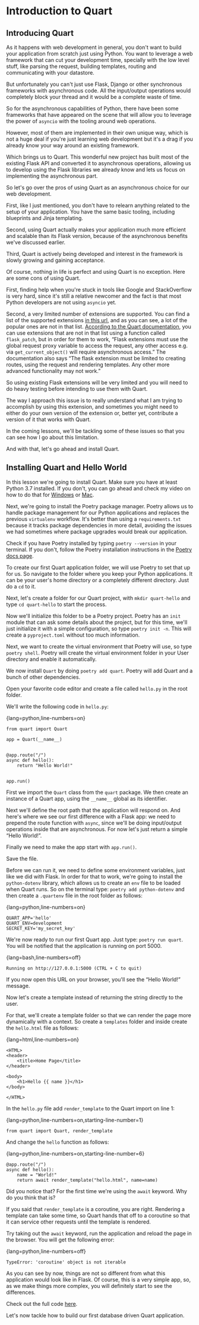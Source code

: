 # Introduction to Quart <!-- 3 -->

## Introducing Quart <!-- 3.1 -->

As it happens with web development in general, you don't want to build your application from scratch just using Python. You want to leverage a web framework that can cut your development time, specially with the low level stuff, like parsing the request, building templates, routing and communicating with your datastore.

But unfortunately you can't just use Flask, Django or other synchronous frameworks with asynchronous code. All the input/output operations would completely block your thread and it would be a complete waste of time.

So for the asynchronous capabilities of Python, there have been some frameworks that have appeared on the scene that will allow you to leverage the power of `asyncio` with the tooling around web operations.

However, most of them are implemented in their own unique way, which is not a huge deal if you're just learning web development but it's a drag if you already know your way around an existing framework.

Which brings us to Quart. This wonderful new project has built most of the existing Flask API and converted it to asynchronous operations, allowing us to develop using the Flask libraries we already know and lets us focus on implementing the asynchronous part.

So let's go over the pros of using Quart as an asynchronous choice for our web development.

First, like I just mentioned, you don't have to relearn anything related to the setup of your application. You have the same basic tooling, including blueprints and Jinja templating.

Second, using Quart actually makes your application much more efficient and scalable than its Flask version, because of the asynchronous benefits we've discussed earlier.

Third, Quart is actively being developed and interest in the framework is slowly growing and gaining acceptance.

Of course, nothing in life is perfect and using Quart is no exception. Here are some cons of using Quart.

First, finding help when you're stuck in tools like Google and StackOverflow is very hard, since it's still a relative newcomer and the fact is that most Python developers are not using `asyncio` yet.

Second, a very limited number of extensions are supported. You can find a list of the supported extensions [in this url](http://pgjones.gitlab.io/quart/flask_extensions.html#supported-extensions), and as you can see, a lot of the popular ones are not in that list. [According to the Quart documentation](https://pgjones.gitlab.io/quart/flask_extensions.html), you can use extensions that are not in that list using a function called `flask_patch`, but in order for them to work, “Flask extensions must use the global request proxy variable to access the request, any other access e.g. via `get_current_object()` will require asynchronous access.” The documentation also says “The flask extension must be limited to creating routes, using the request and rendering templates. Any other more advanced functionality may not work.”

So using existing Flask extensions will be very limited and you will need to do heavy testing before intending to use them with Quart.

The way I approach this issue is to really understand what I am trying to accomplish by using this extension, and sometimes you might need to either do your own version of the extension or, better yet, contribute a version of it that works with Quart.

In the coming lessons, we'll be tackling some of these issues so that you can see how I go about this limitation.

And with that, let's go ahead and install Quart.

## Installing Quart and Hello World <!-- 3.2 -->

In this lesson we're going to install Quart. Make sure you have at least Python 3.7 installed. If you don't, you can go ahead and check my video on how to do that for [Windows](https://youtu.be/NlTQcfaRmds) or [Mac](https://youtu.be/p4gz9Y78ECs).

Next, we're going to install the Poetry package manager. Poetry allows us to handle package management for our Python applications and replaces the previous `virtualenv` workflow. It's better than using a `requirements.txt` because it tracks package dependencies in more detail, avoiding the issues we had sometimes where package upgrades would break our application.

Check if you have Poetry installed by typing `poetry --version` in your terminal. If you don't, follow the Poetry installation instructions in the [Poetry docs page](https://python-poetry.org/docs/#installation).

To create our first Quart application folder, we will use Poetry to set that up for us. So navigate to the folder where you keep your Python applications. It can be your user's home directory or a completely different directory. Just do a `cd` to it.

Next, let's create a folder for our Quart project, with `mkdir quart-hello` and type `cd quart-hello` to start the process.

Now we'll initialize this folder to be a Poetry project. Poetry has an `init` module that can ask some details about the project, but for this time, we'll just initialize it with a simple configuration, so type `poetry init -n`. This will create a `pyproject.toml` without too much information.

Next, we want to create the virtual environment that Poetry will use, so type `poetry shell`. Poetry will create the virtual environment folder in your User directory and enable it automatically.

We now install `Quart` by doing `poetry add quart`. Poetry will add Quart and a bunch of other dependencies.

Open your favorite code editor and create a file called `hello.py` in the root folder.

We'll write the following code in `hello.py`:

{lang=python,line-numbers=on}
```
from quart import Quart

app = Quart(__name__)


@app.route("/")
async def hello():
    return "Hello World!"


app.run()
```

First we import the `Quart` class from the `quart` package. We then create an instance of a Quart app, using the `__name__` global as its identifier.

Next we'll define the root path that the application will respond on. And here's where we see our first difference with a Flask app: we need to prepend the route function with `async`, since we'll be doing input/output operations inside that are asynchronous. For now let's just return a simple “Hello World!”.

Finally we need to make the app start with `app.run()`.

Save the file.

Before we can run it, we need to define some environment variables, just like we did with Flask. In order for that to work, we're going to install the `python-dotenv` library, which allows us to create an `env` file to be loaded when Quart runs. So on the terminal type: `poetry add python-dotenv` and then create a `.quartenv` file in the root folder as follows:

{lang=python,line-numbers=on}
```
QUART_APP='hello'
QUART_ENV=development
SECRET_KEY='my_secret_key'
```

We're now ready to run our first Quart app. Just type: `poetry run quart`. You will be notified that the application is running on port 5000.

{lang=bash,line-numbers=off}
```
Running on http://127.0.0.1:5000 (CTRL + C to quit)
```

If you now open this URL on your browser, you'll see the “Hello World!” message.

Now let's create a template instead of returning the string directly to the user.

For that, we'll create a template folder so that we can render the page more dynamically with a context. So create a `templates` folder and inside create the `hello.html` file as follows:

{lang=html,line-numbers=on}
```
<HTML>
<header>
    <title>Home Page</title>
</header>

<body>
    <h1>Hello {{ name }}</h1>
</body>

</HTML>
```

In the `hello.py` file add `render_template` to the Quart import on line 1:

{lang=python,line-numbers=on,starting-line-number=1}
```
from quart import Quart, render_template
```

And change the `hello` function as follows:

{lang=python,line-numbers=on,starting-line-number=6}
```
@app.route("/")
async def hello():
    name = "World!"
    return await render_template("hello.html", name=name)
```

Did you notice that? For the first time we're using the `await` keyword. Why do you think that is?

If you said that `render_template` is a coroutine, you are right. Rendering a template can take some time, so Quart hands that off to a coroutine so that it can service other requests until the template is rendered.

Try taking out the `await` keyword, run the application and reload the page in the browser. You will get the following error:

{lang=python,line-numbers=off}
```
TypeError: 'coroutine' object is not iterable
```

As you can see by now, things are not so different from what this application would look like in Flask. Of course, this is a very simple app, so, as we make things more complex, you will definitely start to see the differences.

Check out the full code [here](https://fmze.co/fftq-3).

Let's now tackle how to build our first database driven Quart application.
